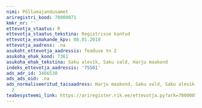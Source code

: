 ```yaml
---
nimi: Põllumajandusamet
ariregistri_kood: 70000071
kmkr_nr: ''
ettevotja_staatus: R
ettevotja_staatus_tekstina: Registrisse kantud
ettevotja_esmakande_kpv: 08.01.2010
ettevotja_aadress: .na
asukoht_ettevotja_aadressis: Teaduse tn 2
asukoha_ehak_kood: 7361
asukoha_ehak_tekstina: Saku alevik, Saku vald, Harju maakond
indeks_ettevotja_aadressis: '75501'
ads_adr_id: 3466530
ads_ads_oid: .na
ads_normaliseeritud_taisaadress: Harju maakond, Saku vald, Saku alevik, Teaduse tn
  2
teabesysteemi_link: https://ariregister.rik.ee/ettevotja.py?ark=70000071&ref=rekvisiidid
---
```

